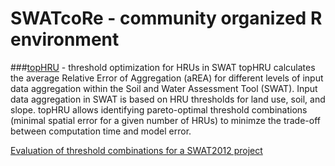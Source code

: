 # SWATcoRe - community organized R environment

###[topHRU](https://github.com/michstrauch/TopHRU) - threshold optimization for HRUs in SWAT
topHRU calculates the average Relative Error of Aggregation (aREA) for different levels of input data aggregation within the Soil and Water Assessment Tool (SWAT). Input data aggregation in SWAT is based on HRU thresholds for land use, soil, and slope. topHRU allows identifying pareto-optimal threshold combinations (minimal spatial error for a given number of HRUs) to minimze the trade-off between computation time and model error.

[Evaluation of threshold combinations for a SWAT2012 project](https://github.com/chrisschuerz/SWATcoRe/tree/master/figures/topHRU.png)
